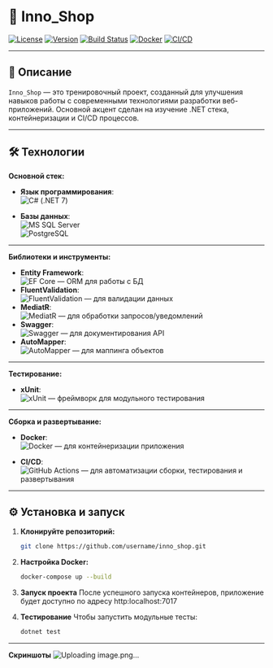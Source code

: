 # 🧪 Inno_Shop

[![License](https://img.shields.io/badge/license-MIT-blue.svg)](LICENSE)
[![Version](https://img.shields.io/badge/version-1.0.0-brightgreen.svg)](VERSION)
[![Build Status](https://img.shields.io/badge/build-passing-brightgreen.svg)](BUILD)
[![Docker](https://img.shields.io/badge/docker-ready-blue.svg)](DOCKER)
[![CI/CD](https://img.shields.io/badge/CI--CD-GitHub%20Actions-brightgreen.svg)](CI-CD)

---

## 🚀 Описание

`Inno_Shop` — это тренировочный проект, созданный для улучшения навыков работы с современными технологиями разработки веб-приложений. Основной акцент сделан на изучение .NET стека, контейнеризации и CI/CD процессов.

---

## 🛠 Технологии

**Основной стек:**
  
- **Язык программирования**:  
  ![C#](https://img.shields.io/badge/-C%23-239120?style=for-the-badge&logo=c-sharp&logoColor=white) (.NET 7)

- **Базы данных**:  
  ![MS SQL Server](https://img.shields.io/badge/-MS%20SQL%20Server-CC2927?style=for-the-badge&logo=microsoft-sql-server&logoColor=white)  
  ![PostgreSQL](https://img.shields.io/badge/-PostgreSQL-4169E1?style=for-the-badge&logo=postgresql&logoColor=white)

---

**Библиотеки и инструменты:**

- **Entity Framework**:  
  ![EF Core](https://img.shields.io/badge/-Entity%20Framework-512BD4?style=for-the-badge&logo=ef&logoColor=white) — ORM для работы с БД
- **FluentValidation**:  
  ![FluentValidation](https://img.shields.io/badge/-FluentValidation-6DB33F?style=for-the-badge&logo=fluentvalidation&logoColor=white) — для валидации данных
- **MediatR**:  
  ![MediatR](https://img.shields.io/badge/-MediatR-3A86FF?style=for-the-badge&logo=mediatr&logoColor=white) — для обработки запросов/уведомлений
- **Swagger**:  
  ![Swagger](https://img.shields.io/badge/-Swagger-85EA2D?style=for-the-badge&logo=swagger&logoColor=white) — для документирования API
- **AutoMapper**:  
  ![AutoMapper](https://img.shields.io/badge/-AutoMapper-DD0031?style=for-the-badge&logo=automapper&logoColor=white) — для маппинга объектов

---

**Тестирование:**

- **xUnit**:  
  ![xUnit](https://img.shields.io/badge/-xUnit.net-E23122?style=for-the-badge&logo=xunit&logoColor=white) — фреймворк для модульного тестирования

---

**Сборка и развертывание:**

- **Docker**:  
  ![Docker](https://img.shields.io/badge/-Docker-2496ED?style=for-the-badge&logo=docker&logoColor=white) — для контейнеризации приложения

- **CI/CD**:  
  ![GitHub Actions](https://img.shields.io/badge/-GitHub%20Actions-2088FF?style=for-the-badge&logo=github-actions&logoColor=white) — для автоматизации сборки, тестирования и развертывания

---

## ⚙️ Установка и запуск

1. **Клонируйте репозиторий:**
   ```bash
   git clone https://github.com/username/inno_shop.git

2. **Настройка Docker:**
   ```bash
   docker-compose up --build

3. **Запуск проекта**
   После успешного запуска контейнеров, приложение будет доступно по адресу http:localhost:7017

4. **Тестирование**
  Чтобы запустить модульные тесты:
   ```bash
   dotnet test

---
**Скриншоты**
![Uploading image.png…]()

